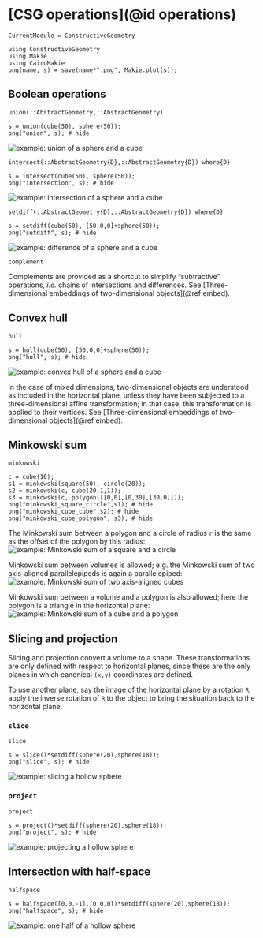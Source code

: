 # [CSG operations](@id operations)
```@meta
CurrentModule = ConstructiveGeometry
```
```@setup 0
using ConstructiveGeometry
using Makie
using CairoMakie
png(name, s) = save(name*".png", Makie.plot(s));
```

## Boolean operations
```@docs
union(::AbstractGeometry,::AbstractGeometry)
```
```@repl 0
s = union(cube(50), sphere(50));
png("union", s); # hide
```
![example: union of a sphere and a cube](union.png)

```@docs
intersect(::AbstractGeometry{D},::AbstractGeometry{D}) where{D}
```
```@repl 0
s = intersect(cube(50), sphere(50));
png("intersection", s); # hide
```
![example: intersection of a sphere and a cube](intersection.png)
```@docs
setdiff(::AbstractGeometry{D},::AbstractGeometry{D}) where{D}
```
```@repl 0
s = setdiff(cube(50), [50,0,0]+sphere(50));
png("setdiff", s); # hide
```
![example: difference of a sphere and a cube](setdiff.png)
```@docs
complement
```
Complements are provided as a shortcut to simplify “subtractive”
operations, *i.e.* chains of intersections and differences.
See [Three-dimensional embeddings of two-dimensional objects](@ref embed).

## Convex hull
```@docs
hull
```
```@repl 0
s = hull(cube(50), [50,0,0]+sphere(50));
png("hull", s); # hide
```
![example: convex hull of a sphere and a cube](hull.png)

In the case of mixed dimensions, two-dimensional objects are understood
as included in the horizontal plane, unless they have been subjected
to a three-dimensional affine transformation; in that case,
this transformation is applied to their vertices.
See [Three-dimensional embeddings of two-dimensional objects](@ref embed).

## Minkowski sum
```@docs
minkowski
```
```@repl 0
c = cube(10);
s1 = minkowski(square(50), circle(20));
s2 = minkowski(c, cube(20,1,1));
s3 = minkowski(c, polygon([[0,0],[0,30],[30,0]]));
png("minkowski_square_circle",s1); # hide
png("minkowski_cube_cube",s2); # hide
png("minkowski_cube_polygon", s3); # hide
```

The Minkowski sum between a polygon and a circle of radius `r`
is the same as the offset of the polygon by this radius:
![example: Minkowski sum of a square and a circle](minkowski_square_circle.png)

Minkowski sum between volumes is allowed; e.g. the Minkowski sum of two
axis-aligned parallelepipeds is again a parallelepiped:
![example: Minkowski sum of two axis-aligned cubes](minkowski_cube_cube.png)

Minkowski sum between a volume and a polygon is also allowed;
here the polygon is a triangle in the horizontal plane:
![example: Minkowski sum of a cube and a polygon](minkowski_cube_polygon.png)

## Slicing and projection

Slicing and projection convert a volume to a shape.
These transformations are only defined with respect to horizontal planes,
since these are the only planes in which canonical `(x,y)` coordinates
are defined.

To use another plane, say the image of the horizontal plane by a rotation
`R`, apply the inverse rotation of `R` to the object to bring the
situation back to the horizontal plane.

### `slice`
```@docs
slice
```
```@repl 0
s = slice()*setdiff(sphere(20),sphere(18));
png("slice", s); # hide
```
![example: slicing a hollow sphere](slice.png)

### `project`
```@docs
project
```
```@repl 0
s = project()*setdiff(sphere(20),sphere(18));
png("project", s); # hide
```
![example: projecting a hollow sphere](project.png)

## Intersection with half-space
```@docs
halfspace
```
```@repl 0
s = halfspace([0,0,-1],[0,0,0])*setdiff(sphere(20),sphere(18));
png("halfspace", s); # hide
```
![example: one half of a hollow sphere](halfspace.png)


